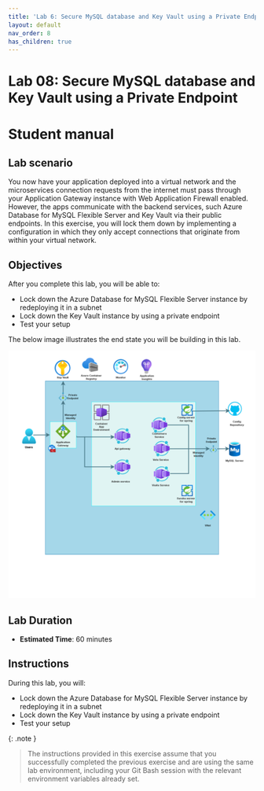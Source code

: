 ```yaml
---
title: 'Lab 6: Secure MySQL database and Key Vault using a Private Endpoint'
layout: default
nav_order: 8
has_children: true
---
```


# Lab 08: Secure MySQL database and Key Vault using a Private Endpoint

# Student manual

## Lab scenario

You now have your application deployed into a virtual network and the microservices connection requests from the internet must pass through your Application Gateway instance with Web Application Firewall enabled. However, the apps communicate with the backend services, such Azure Database for MySQL Flexible Server and Key Vault via their public endpoints. In this exercise, you will lock them down by implementing a configuration in which they only accept connections that originate from within your virtual network.

## Objectives

After you complete this lab, you will be able to:

- Lock down the Azure Database for MySQL Flexible Server instance by redeploying it in a subnet
- Lock down the Key Vault instance by using a private endpoint
- Test your setup

The below image illustrates the end state you will be building in this lab.

![lab 8 overview](../../images/acalab6.png)

## Lab Duration

- **Estimated Time**: 60 minutes

## Instructions

During this lab, you will:

- Lock down the Azure Database for MySQL Flexible Server instance by redeploying it in a subnet
- Lock down the Key Vault instance by using a private endpoint
- Test your setup

{: .note }
> The instructions provided in this exercise assume that you successfully completed the previous exercise and are using the same lab environment, including your Git Bash session with the relevant environment variables already set.

